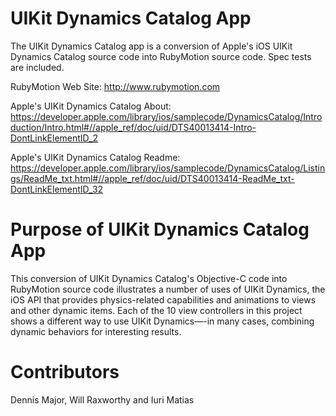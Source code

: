 UIKit Dynamics Catalog App
=======================

The UIKit Dynamics Catalog app is a conversion of Apple's iOS UIKit Dynamics Catalog source code into RubyMotion source code. Spec tests are included.

RubyMotion Web Site: http://www.rubymotion.com

Apple's UIKit Dynamics Catalog About: https://developer.apple.com/library/ios/samplecode/DynamicsCatalog/Introduction/Intro.html#//apple_ref/doc/uid/DTS40013414-Intro-DontLinkElementID_2

Apple's UIKit Dynamics Catalog Readme:  https://developer.apple.com/library/ios/samplecode/DynamicsCatalog/Listings/ReadMe_txt.html#//apple_ref/doc/uid/DTS40013414-ReadMe_txt-DontLinkElementID_32

Purpose of UIKit Dynamics Catalog App
==================================

This conversion of UIKit Dynamics Catalog's Objective-C code into RubyMotion source code illustrates a number of uses of UIKit Dynamics, the iOS API that provides physics-related 
capabilities and animations to views and other dynamic items. Each of the 10 view controllers in this project shows a different way to use UIKit Dynamics—-in many cases, 
combining dynamic behaviors for interesting results.


Contributors
============

Dennis Major, Will Raxworthy and Iuri Matias
